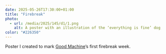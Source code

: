 ```yaml
---
date: 2025-05-26T17:30:00+01:00
title: "Firebreak"
photo:
  - url: /media/2025/145/d1/1.png
    alt: A poster with an illustration of the ‘everything is fine’ dog, with a schedule of 7 events taking place over a few weeks in April 2025.
color: "#226350"
---
```


Poster I created to mark [Good Machine](https://www.goodmachine.team)’s first firebreak week.
